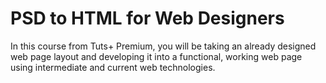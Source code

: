 # PSD to HTML for Web Designers

In this course from Tuts+ Premium, you will be taking an already designed web page layout and developing it into a functional, working web page using intermediate and current web technologies.
